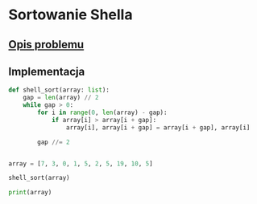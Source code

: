 # Sortowanie Shella

## [Opis problemu](../../../../algorithms/sorting/shell-sort.md)


## Implementacja

```python linenums="1"
def shell_sort(array: list):
    gap = len(array) // 2
    while gap > 0:
        for i in range(0, len(array) - gap):
            if array[i] > array[i + gap]:
                array[i], array[i + gap] = array[i + gap], array[i]

        gap //= 2


array = [7, 3, 0, 1, 5, 2, 5, 19, 10, 5]

shell_sort(array)

print(array)
```

